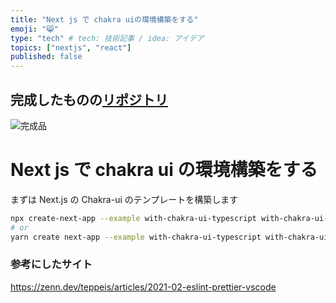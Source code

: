 ```yaml
---
title: "Next js で chakra uiの環境構築をする"
emoji: "😸"
type: "tech" # tech: 技術記事 / idea: アイデア
topics: ["nextjs", "react"]
published: false
---
```


## 完成したものの[リポジトリ](https://github.com/mochi-sann/nextjs-and-chakra-ui-eslint-storybook-husky-template)

![完成品](https://storage.googleapis.com/zenn-user-upload/ygpvhtrkk6jw17q3qq3ryvy8cmzd)

# Next js で chakra ui の環境構築をする

まずは Next.js の Chakra-ui のテンプレートを構築します

```bash
npx create-next-app --example with-chakra-ui-typescript with-chakra-ui-typescript-app
# or
yarn create next-app --example with-chakra-ui-typescript with-chakra-ui-typescript-app
```

### 参考にしたサイト

https://zenn.dev/teppeis/articles/2021-02-eslint-prettier-vscode

